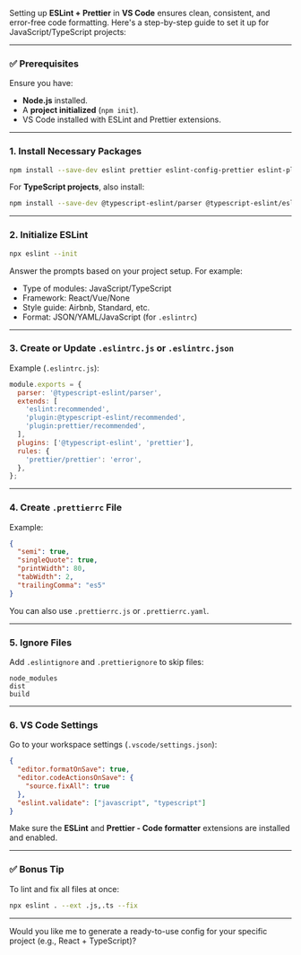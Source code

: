 Setting up **ESLint + Prettier** in **VS Code** ensures clean, consistent, and error-free code formatting. Here's a step-by-step guide to set it up for JavaScript/TypeScript projects:

---

### ✅ Prerequisites

Ensure you have:

- **Node.js** installed.
- A **project initialized** (`npm init`).
- VS Code installed with ESLint and Prettier extensions.

---

### 1. **Install Necessary Packages**

```bash
npm install --save-dev eslint prettier eslint-config-prettier eslint-plugin-prettier
```

For **TypeScript projects**, also install:

```bash
npm install --save-dev @typescript-eslint/parser @typescript-eslint/eslint-plugin
```

---

### 2. **Initialize ESLint**

```bash
npx eslint --init
```

Answer the prompts based on your project setup. For example:

- Type of modules: JavaScript/TypeScript
- Framework: React/Vue/None
- Style guide: Airbnb, Standard, etc.
- Format: JSON/YAML/JavaScript (for `.eslintrc`)

---

### 3. **Create or Update `.eslintrc.js` or `.eslintrc.json`**

Example (`.eslintrc.js`):

```js
module.exports = {
  parser: '@typescript-eslint/parser',
  extends: [
    'eslint:recommended',
    'plugin:@typescript-eslint/recommended',
    'plugin:prettier/recommended',
  ],
  plugins: ['@typescript-eslint', 'prettier'],
  rules: {
    'prettier/prettier': 'error',
  },
};
```

---

### 4. **Create `.prettierrc` File**

Example:

```json
{
  "semi": true,
  "singleQuote": true,
  "printWidth": 80,
  "tabWidth": 2,
  "trailingComma": "es5"
}
```

You can also use `.prettierrc.js` or `.prettierrc.yaml`.

---

### 5. **Ignore Files**

Add `.eslintignore` and `.prettierignore` to skip files:

```
node_modules
dist
build
```

---

### 6. **VS Code Settings**

Go to your workspace settings (`.vscode/settings.json`):

```json
{
  "editor.formatOnSave": true,
  "editor.codeActionsOnSave": {
    "source.fixAll": true
  },
  "eslint.validate": ["javascript", "typescript"]
}
```

Make sure the **ESLint** and **Prettier - Code formatter** extensions are installed and enabled.

---

### ✅ Bonus Tip

To lint and fix all files at once:

```bash
npx eslint . --ext .js,.ts --fix
```

---

Would you like me to generate a ready-to-use config for your specific project (e.g., React + TypeScript)?
